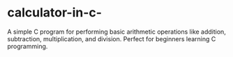 # calculator-in-c-
A simple C program for performing basic arithmetic operations like addition, subtraction, multiplication, and division. Perfect for beginners learning C programming.
